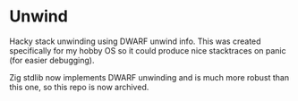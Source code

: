 # Unwind

Hacky stack unwinding using DWARF unwind info. This was created specifically for
my hobby OS so it could produce nice stacktraces on panic (for easier debugging).

Zig stdlib now implements DWARF unwinding and is much more robust than this one,
so this repo is now archived.
